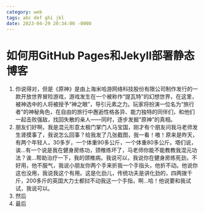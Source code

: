 ```yaml
---
category: web
tags: abc def ghi jkl
date: 2023-04-29 20:34:00 -0000
---
```


# 如何用GitHub Pages和Jekyll部署静态博客

1. 你说得对，但是《原神》是由上海米哈游网络科技股份有限公司制作发行的一款开放世界冒险游戏，游戏发生在一个被称作“提瓦特”的幻想世界，在这里，被神选中的人将被授予“神之眼”，导引元素之力。玩家将扮演一位名为“旅行者”的神秘角色，在自由的旅行中邂逅性格各异、能力独特的同伴们，和他们一起击败强敌，找回失散的亲人——同时，逐步发掘“原神”的真相。
2. 朋友们好啊，我是混元形意太极门掌门人马宝国，刚才有个朋友问我马老师发生肾摸事了，我说怎么回事？给我发了几张截图，我一看！嗷！原来是昨天，有两个年轻人，30多岁，一个体重90多公斤，一个体重80多公斤。塔们说，诶…有一个说是我在健身房练功，颈椎练坏了，马老师你能不能教教我混元功法？诶…帮助治疗一下，我的颈椎病。我说可以，我说你在健身房练死劲，不好用，他不服气，我说小朋友你两个手来折我一个手指头，他折不动。他说你这也没用，我说我这个有用。这是化劲儿，传统功夫是讲化劲的，四两拨千斤，200多斤的英国大力士都挝不动我这一个手指，啊…哈！他说要和我试试，我说可以。
3. 然后
4. 最后